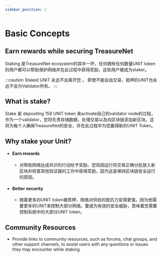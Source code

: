 ```yaml
---
sidebar_position: 1
---
```

# Basic Concepts

## Earn rewards while securing TreasureNet


Staking 是TreasureNet ecosystem的其中一环，任何拥有任何数量UNIT token的用户都可以帮助保护网络并在此过程中获得奖励，这些用户被成为staker。

:::caution
  Staked UNIT 永远不会离开您 。 即使不能自由交易，抵押的UNIT也永远不会为Validator所有。
:::

## What is stake?

Stake 是 depositing 158 UNIT token 来activate自己的validator node的过程，作为一个validator，您将负责存储数据，处理交易以及向区块链添加新区块。这将为每个人确保TreasureNet的安全，并在此过程中为您赢得新的UNIT Token。

## Why stake your Unit?

- #### Earn rewards
  - 对帮助网络达成共识的行动给予奖励。您将因运行将交易正确分批放入新区块并检查其他验证器的工作中获得奖励，因为这是保持区块链安全运行的原因。
- #### Better security
  - 随着更多的UNIT token被质押，网络对供给的抵抗力变得更强，因为他需要更多的UNIT来控制大部分网络。要成为有效的安全威胁，意味着您需要控制系统中的大部分UNIT token。


## Community Resources

- Provide links to community resources, such as forums, chat groups, and other support channels, to assist users with any questions or issues they may encounter while staking.
